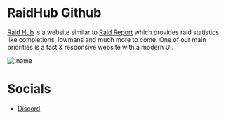 # RaidHub Github 
[Raid Hub](https://raidhub.app) is a website similar to [Raid Report](https://raid.report/) which provides raid statistics like completions, lowmans and much more to come. One of our main priorities is a fast & responsive website with a modern UI.

<img src="https://count.getloli.com/get/@Raid-Hub?theme=gelbooru" alt=":name" />

# Socials
- [Discord](https://discord.gg/raidhub)

